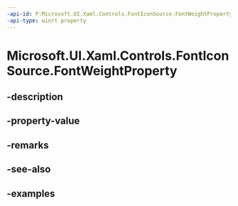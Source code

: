 ```yaml
---
-api-id: P:Microsoft.UI.Xaml.Controls.FontIconSource.FontWeightProperty
-api-type: winrt property
---
```


<!-- Property syntax.
public DependencyProperty FontWeightProperty { get; }
-->

# Microsoft.UI.Xaml.Controls.FontIconSource.FontWeightProperty

## -description

## -property-value

## -remarks

## -see-also

## -examples

